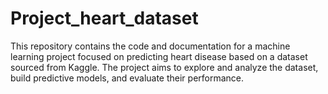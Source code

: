 # Project_heart_dataset
This repository contains the code and documentation for a machine learning project focused on predicting heart disease based on a dataset sourced from Kaggle. The project aims to explore and analyze the dataset, build predictive models, and evaluate their performance.
